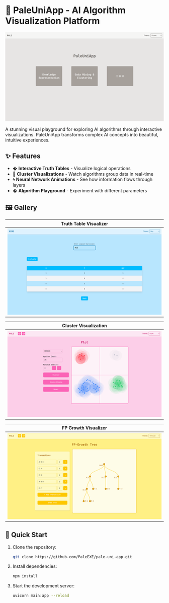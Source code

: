 # 🌌 PaleUniApp - AI Algorithm Visualization Platform

![PaleUniApp Banner](gh_imgs/Home.png)

A stunning visual playground for exploring AI algorithms through interactive visualizations. PaleUniApp transforms complex AI concepts into beautiful, intuitive experiences.

## ✨ Features

- � **Interactive Truth Tables** - Visualize logical operations
- 🌠 **Cluster Visualizations** - Watch algorithms group data in real-time
- 🌀 **Neural Network Animations** - See how information flows through layers
- � **Algorithm Playground** - Experiment with different parameters

## 🖼️ Gallery

| Truth Table Visualizer         | 
| ------------------------------ | 
| ![Truth Table](gh_imgs/TT.png) | 

| Cluster Visualization           |
| ------------------------------- |
|![Cluster](gh_imgs/Cluster2.png) |

| FP Growth Visualizer           |
| ------------------------------- |
|![FPGrowth](gh_imgs/FPGrowth2.png) |

## 🚀 Quick Start

1. Clone the repository:

   ```bash
   git clone https://github.com/PaleEXE/pale-uni-app.git
   ```

2. Install dependencies:

   ```bash
   npm install
   ```

3. Start the development server:
   ```bash
   uvicorn main:app --reload
   ```
